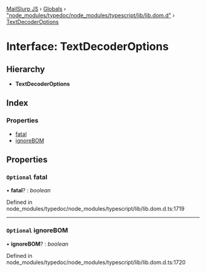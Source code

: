[MailSlurp JS](../README.md) › [Globals](../globals.md) › ["node_modules/typedoc/node_modules/typescript/lib/lib.dom.d"](../modules/_node_modules_typedoc_node_modules_typescript_lib_lib_dom_d_.md) › [TextDecoderOptions](_node_modules_typedoc_node_modules_typescript_lib_lib_dom_d_.textdecoderoptions.md)

# Interface: TextDecoderOptions

## Hierarchy

* **TextDecoderOptions**

## Index

### Properties

* [fatal](_node_modules_typedoc_node_modules_typescript_lib_lib_dom_d_.textdecoderoptions.md#optional-fatal)
* [ignoreBOM](_node_modules_typedoc_node_modules_typescript_lib_lib_dom_d_.textdecoderoptions.md#optional-ignorebom)

## Properties

### `Optional` fatal

• **fatal**? : *boolean*

Defined in node_modules/typedoc/node_modules/typescript/lib/lib.dom.d.ts:1719

___

### `Optional` ignoreBOM

• **ignoreBOM**? : *boolean*

Defined in node_modules/typedoc/node_modules/typescript/lib/lib.dom.d.ts:1720
